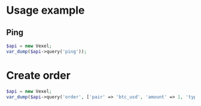 # Usage example

## Ping
```php
$api = new Vexel;
var_dump($api->query('ping'));
```
# Create order
```php
$api = new Vexel;
var_dump($api->query('order', ['pair' => 'btc_usd', 'amount' => 1, 'type' => 'buy', 'method' => 'limit', 'price' => 10000], 'POST', true));
```
